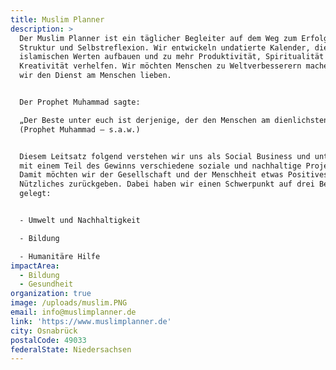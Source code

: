 ```yaml
---
title: Muslim Planner
description: >
  Der Muslim Planner ist ein täglicher Begleiter auf dem Weg zum Erfolg durch
  Struktur und Selbstreflexion. Wir entwickeln undatierte Kalender, die auf
  islamischen Werten aufbauen und zu mehr Produktivität, Spiritualität und
  Kreativität verhelfen. Wir möchten Menschen zu Weltverbesserern machen. Weil
  wir den Dienst am Menschen lieben.


  Der Prophet Muhammad sagte:

  „Der Beste unter euch ist derjenige, der den Menschen am dienlichsten ist“
  (Prophet Muhammad – s.a.w.)


  Diesem Leitsatz folgend verstehen wir uns als Social Business und unterstützen
  mit einem Teil des Gewinns verschiedene soziale und nachhaltige Projekte.
  Damit möchten wir der Gesellschaft und der Menschheit etwas Positives und
  Nützliches zurückgeben. Dabei haben wir einen Schwerpunkt auf drei Bereiche
  gelegt: 


  - Umwelt und Nachhaltigkeit

  - Bildung

  - Humanitäre Hilfe
impactArea:
  - Bildung
  - Gesundheit
organization: true
image: /uploads/muslim.PNG
email: info@muslimplanner.de
link: 'https://www.muslimplanner.de'
city: Osnabrück
postalCode: 49033
federalState: Niedersachsen
---
```


